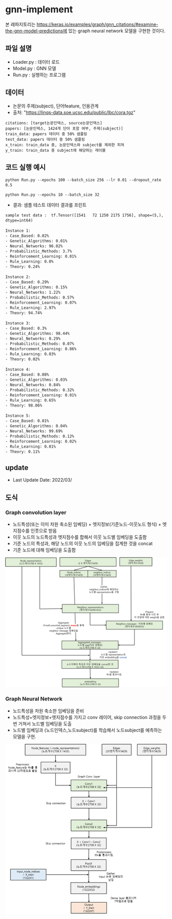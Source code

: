 # gnn-implement

본 레파지토리는 https://keras.io/examples/graph/gnn_citations/#examine-the-gnn-model-predictions에 있는 graph neural network 모델을 구현한 것이다. 

## 파일 설명 

* Loader.py : 데이터 로드
* Model.py  : GNN 모델
* Run.py    : 실행하는 프로그램

## 데이터

* 논문의 주제(subject), 단어feature, 인용관계
* 출처: "https://linqs-data.soe.ucsc.edu/public/lbc/cora.tgz"
```
citations: [target논문인덱스, source논문인덱스]
papers: [논문인덱스, 1424개 단어 포함 여부, 주제(subject)]
train_data: papers 데이터 중 50% 샘플링
test_data: papers 데이터 중 50% 샘플링
x_train: train_data 중, 논문인덱스와 subject를 제외한 피쳐
y_train: train_data 중 subject에 해당하는 레이블
```


## 코드 실행 예시
```
python Run.py --epochs 100 --batch_size 256 --lr 0.01 --dropout_rate 0.5
```
```
python Run.py --epochs 10 --batch_size 32
```

- 결과: 샘플 테스트 데이터 결과를 프린트

```
sample test data :  tf.Tensor([1541   72 1250 2175 1756], shape=(5,), dtype=int64)

Instance 1:
- Case_Based: 0.02%
- Genetic_Algorithms: 0.01%
- Neural_Networks: 96.02%
- Probabilistic_Methods: 3.7%
- Reinforcement_Learning: 0.01%
- Rule_Learning: 0.0%
- Theory: 0.24%

Instance 2:
- Case_Based: 0.29%
- Genetic_Algorithms: 0.15%
- Neural_Networks: 1.22%
- Probabilistic_Methods: 0.57%
- Reinforcement_Learning: 0.07%
- Rule_Learning: 2.97%
- Theory: 94.74%

Instance 3:
- Case_Based: 0.3%
- Genetic_Algorithms: 98.44%
- Neural_Networks: 0.29%
- Probabilistic_Methods: 0.07%
- Reinforcement_Learning: 0.86%
- Rule_Learning: 0.03%
- Theory: 0.02%

Instance 4:
- Case_Based: 0.08%
- Genetic_Algorithms: 0.03%
- Neural_Networks: 0.84%
- Probabilistic_Methods: 0.32%
- Reinforcement_Learning: 0.01%
- Rule_Learning: 0.65%
- Theory: 98.06%

Instance 5:
- Case_Based: 0.01%
- Genetic_Algorithms: 0.04%
- Neural_Networks: 99.69%
- Probabilistic_Methods: 0.12%
- Reinforcement_Learning: 0.02%
- Rule_Learning: 0.01%
- Theory: 0.11%
```


## update

* Last Update Date: 2022/03/


## 도식

### Graph convolution layer
- 노드특성(또는 이미 차원 축소된 임베딩) + 엣지정보(기준노드-이웃노드 형식) + 엣지점수를 인풋으로 받음
- 이웃 노드의 노드특성과 엣지점수를 합해서 이웃 노드별 임베딩을 도출함
- 기준 노드의 특성과, 해당 노드의 이웃 노드의 임베딩을 집계한 것을 concat
- 기준 노드에 대해 임베딩을 도출함
<img src='notebook/conv.png' >

### Graph Neural Network
- 노드특성을 차원 축소한 임베딩을 준비
- 노드특성+엣지정보+엣지점수를 가지고 conv 레이어, skip connection 과정을 두번 거쳐서 노드별 임베딩을 도출
- 노드별 임베딩과 (노드인덱스,노드subject)를 학습해서 노드subject를 예측하는 모델을 구현. 
<img src='notebook/gnn.png' >
  